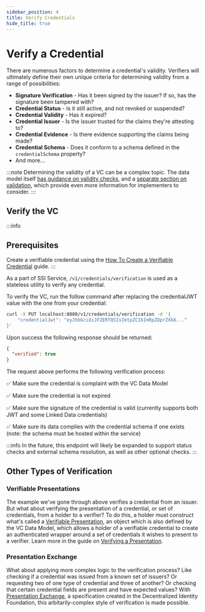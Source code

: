 ```yaml
---
sidebar_position: 4
title: Verify Credentials
hide_title: true
---
```


# Verify a Credential

There are numerous factors to determine a credential's validity. Verifiers will ultimately define their own unique criteria for determining validity from a range of possibilities:

- **Signature Verification** - Has it been signed by the issuer? If so, has the signature been tampered with?
- **Credential Status** - Is it still active, and not revoked or suspended?
- **Credential Validity** - Has it expired?
- **Credential Issuer** - Is the issuer trusted for the claims they're attesting to?
- **Credential Evidence** - Is there evidence supporting the claims being made?
- **Credential Schema** - Does it conform to a schema defined in the `credentialSchema` property?
- And more...

:::note
Determining the validity of a VC can be a complex topic. The data model itself [has guidance on validity checks](https://www.w3.org/TR/vc-data-model/#validity-checks), and a [separate section on validation](https://www.w3.org/TR/vc-data-model/#validation), which provide even more information for implementers to consider.
:::

<Divider type="slash" />

## Verify the VC

:::info
## Prerequisites

Create a verifiable credential using the [How To Create a Verifiable Credential](create-credentials) guide.
:::

As a part of SSI Service, `/v1/credentials/verification` is used as a stateless utility to verify any credential.

To verify the VC, run the follow command after replacing the credentialJWT value with the one from your credential:

```bash
curl -X PUT localhost:8080/v1/credentials/verification -d '{
    "credentialJwt": "eyJhbGciOiJFZERTQSIsImtpZCI6ImRpZDprZXk6..."
}'
```

Upon success the following response should be returned:

```json
{ 
  "verified": true
}
```

The request above performs the following verification process:

✅ Make sure the credential is complaint with the VC Data Model

✅ Make sure the credential is not expired

✅ Make sure the signature of the credential is valid (currently supports both JWT and some Linked Data credentials)

✅ Make sure its data complies with the credential schema if one exists (note: the schema must be hosted within the service)

:::info
In the future, this endpoint will likely be expanded to support status checks and external schema resolution, as well as other optional checks.
:::

## Other Types of Verification

### Verifiable Presentations
The example we've gone through above verifies a credential from an issuer. But what about verifying the presentation of a credential, or set of credentials, from a holder to a verifier? To do this, a holder must construct what's called a [Verifiable Presentation](https://www.w3.org/TR/vc-data-model/#presentations-0), an object which is also defined by the VC Data Model, which allows a holder of a verifiable credential to create an authenticated wrapper around a set of credentials it wishes to present to a verifier. Learn more in the guide on [Verifying a Presentation](https://github.com/TBD54566975/ssi-service/blob/main/doc/howto/presentation.md).

### Presentation Exchange
What about applying more complex logic to the verification process? Like checking if a credential was issued from a known set of issuers? Or requesting two of one type of credential and three of another? Or checking that certain credential fields are present and have expected values? With [Presentation Exchange](https://identity.foundation/presentation-exchange/), a specification created in the Decentralized Identity Foundation, this arbitarily-complex style of verification is made possible.


